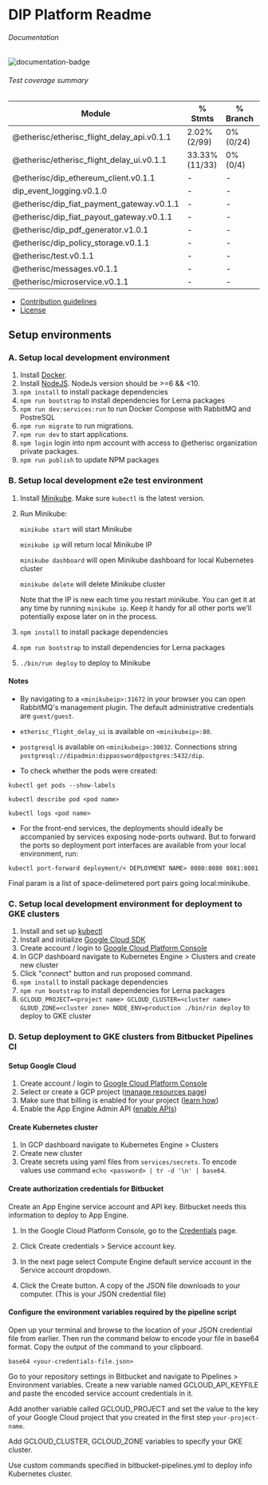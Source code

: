 # DIP Platform Readme

###### Documentation
![documentation-badge](https://img.shields.io/badge/Documentation-5.69%25%20%287%2F123%29-red.svg)

###### Test coverage summary

Module         | % Stmts       | % Branch      | % Funcs       | % Lines
-------------- | --------------| --------------| --------------| --------------
@etherisc/etherisc_flight_delay_api.v0.1.1 | 2.02% (2/99) | 0% (0/24) | 3.23% (1/31) | 2.33% (2/86)
@etherisc/etherisc_flight_delay_ui.v0.1.1 | 33.33% (11/33) | 0% (0/4) | 28.57% (4/14) | 39.29% (11/28)
@etherisc/dip_ethereum_client.v0.1.1 | - | - | - | -
dip_event_logging.v0.1.0 | - | - | - | -
@etherisc/dip_fiat_payment_gateway.v0.1.1 | - | - | - | -
@etherisc/dip_fiat_payout_gateway.v0.1.1 | - | - | - | -
@etherisc/dip_pdf_generator.v1.0.1 | - | - | - | -
@etherisc/dip_policy_storage.v0.1.1 | - | - | - | -
@etherisc/test.v0.1.1 | - | - | - | -
@etherisc/messages.v0.1.1 | - | - | - | -
@etherisc/microservice.v0.1.1 | - | - | - | -
[endOfCoverageTable]: #



* [Contribution guidelines](CONTRIBUTION.md)
* [License](LICENSE)

## Setup environments

### A. Setup local development environment
1. Install [Docker](https://docs.docker.com/install/#supported-platforms).
2. Install [NodeJS](https://nodejs.org/en/). NodeJs version should be >=6 && <10.
3. `npm install` to install package dependencies
4. `npm run bootstrap` to install dependencies for Lerna packages
5. `npm run dev:services:run` to run Docker Compose with RabbitMQ and PostreSQL
6. `npm run migrate` to run migrations.
7. `npm run dev` to start applications.
8. `npm login` login into npm account with access to @etherisc organization private packages.
9. `npm run publish` to update NPM packages

### B. Setup local development e2e test environment
1. Install [Minikube](https://kubernetes.io/docs/tasks/tools/install-minikube/). Make sure `kubectl` is the latest version.
2. Run Minikube:

    `minikube start` will start Minikube
    
    `minikube ip` will return local Minikube IP
    
    `minikube dashboard` will open Minikube dashboard for local Kubernetes cluster
    
    `minikube delete` will delete Minikube cluster

    Note that the IP is new each time you restart minikube. You can get it at any time by running `minikube ip`.
    Keep it handy for all other ports we'll potentially expose later on in the process.
3. `npm install` to install package dependencies

4. `npm run bootstrap` to install dependencies for Lerna packages

5. `./bin/run deploy` to deploy to Minikube

#### Notes
- By navigating to a `<minikubeip>:31672` in your browser you can open RabbitMQ's management plugin. The default administrative credentials are `guest/guest`.

- `etherisc_flight_delay_ui` is available on `<minikubeip>:80`.

- `postgresql` is available on `<minikubeip>:30032`. Connections string `postgresql://dipadmin:dippassword@postgres:5432/dip`.

- To check whether the pods were created:

`kubectl get pods --show-labels`

`kubectl describe pod <pod name>`

`kubectl logs <pod name>`

- For the front-end services, the deployments should ideally be accompanied by services exposing node-ports outward. 
But to forward the ports so deployment port interfaces are available from your local environment, run:

`kubectl port-forward deployment/< DEPLOYMENT NAME> 8080:8080 8081:8081`

Final param is a list of space-delimetered port pairs going local:minikube.
    
    
### C. Setup local development environment for deployment to GKE clusters
1. Install and set up [kubectl](https://kubernetes.io/docs/tasks/tools/install-kubectl/)
2. Install and initialize [Google Cloud SDK](https://cloud.google.com/sdk/docs/quickstarts)
3. Create account / login to [Google Cloud Platform Console](https://console.cloud.google.com)
4. In GCP dashboard navigate to Kubernetes Engine > Clusters and create new cluster
5. Click "connect" button and run proposed command.
6. `npm install` to install package dependencies
7. `npm run bootstrap` to install dependencies for Lerna packages
8. `GCLOUD_PROJECT=<project name> GCLOUD_CLUSTER=<cluster name> GLOUD_ZONE=<cluster zone> NODE_ENV=production ./bin/rin deploy` to deploy to GKE cluster

### D. Setup deployment to GKE clusters from Bitbucket Pipelines CI

#### Setup Google Cloud
1. Create account / login to [Google Cloud Platform Console](https://console.cloud.google.com)
2. Select or create a GCP project ([manage resources page](https://console.cloud.google.com/cloud-resource-manager))
3. Make sure that billing is enabled for your project ([learn how](https://cloud.google.com/billing/docs/how-to/modify-project))
4. Enable the App Engine Admin API ([enable APIs](https://console.cloud.google.com/flows/enableapi?apiid=appengine))

#### Create Kubernetes cluster
1. In GCP dashboard navigate to Kubernetes Engine > Clusters
2. Create new cluster
3. Create secrets using yaml files from `services/secrets`. To encode values use command `echo <password> | tr -d '\n' | base64`.

#### Create authorization credentials for Bitbucket
Create an App Engine service account and API key. Bitbucket needs this information to deploy to App Engine.

1. In the Google Cloud Platform Console, go to the [Credentials](https://console.cloud.google.com/apis/credentials) page.

2. Click Create credentials > Service account key.

3. In the next page select Compute Engine default service account in the Service account dropdown.

4. Click the Create button. A copy of the JSON file downloads to your computer. (This is your JSON credential file)

#### Configure the environment variables required by the pipeline script
Open up your terminal and browse to the location of your JSON credential file from earlier. Then run the command below to encode your file in base64 format. Copy the output of the command to your clipboard.

`base64 <your-credentials-file.json>`

Go to your repository settings in Bitbucket and navigate to Pipelines > Environment variables. Create a new variable named GCLOUD_API_KEYFILE and paste the encoded service account credentials in it.

Add another variable called GCLOUD_PROJECT and set the value to the key of your Google Cloud project that you created in the first step `your-project-name`.

Add GCLOUD_CLUSTER, GCLOUD_ZONE variables to specify your GKE cluster.

Use custom commands specified in bitbucket-pipelines.yml to deploy info Kubernetes cluster.
